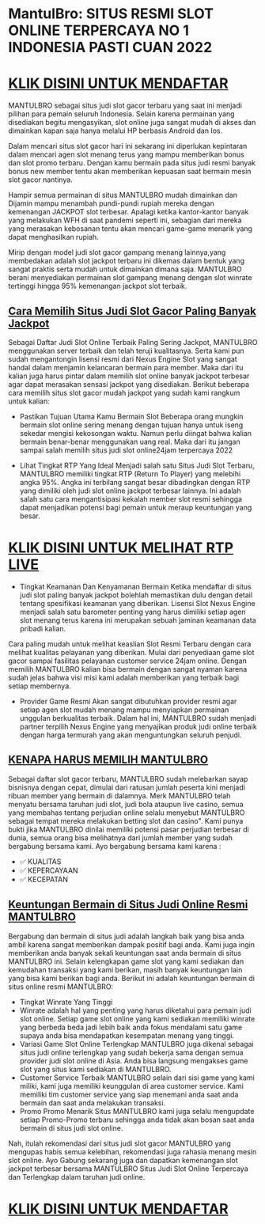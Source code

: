 # __MantulBro: SITUS RESMI SLOT ONLINE TERPERCAYA NO 1 INDONESIA PASTI CUAN 2022__

# [KLIK DISINI UNTUK MENDAFTAR](https://rebrand.ly/slotgacormantul)

MANTULBRO sebagai situs judi slot gacor terbaru yang saat ini menjadi pilihan para pemain seluruh Indonesia. Selain karena permainan yang disediakan begitu mengasyikan, slot online juga sangat mudah di akses dan dimainkan kapan saja hanya melalui HP berbasis Android dan Ios.

Dalam mencari situs slot gacor hari ini sekarang ini diperlukan kepintaran dalam mencari agen slot menang terus yang mampu memberikan bonus dan slot promo terbaru. Dengan kamu bermain pada situs judi resmi banyak bonus new member tentu akan memberikan kepuasan saat bermain mesin slot gacor nantinya.

Hampir semua permainan di situs MANTULBRO mudah dimainkan dan Dijamin mampu menambah pundi-pundi rupiah mereka dengan kemenangan JACKPOT slot terbesar. Apalagi ketika kantor-kantor banyak yang melakukan WFH di saat pandemi seperti ini, sebagian dari mereka yang merasakan kebosanan tentu akan mencari game-game menarik yang dapat menghasilkan rupiah.

Mirip dengan model judi slot gacor gampang menang lainnya,yang membedakan adalah slot jackpot terbaru ini dikemas dalam bentuk yang sangat praktis serta mudah untuk dimainkan dimana saja. MANTULBRO berani menyediakan permainan slot gampang menang dengan slot winrate tertinggi hingga 95% kemenangan jackpot slot terbaik.

## [Cara Memilih Situs Judi Slot Gacor Paling Banyak Jackpot](https://rebrand.ly/slotgacormantul)
Sebagai Daftar Judi Slot Online Terbaik Paling Sering Jackpot, MANTULBRO menggunakan server terbaik dan telah teruji kualitasnya. Serta kami pun sudah mengantongin lisensi resmi dari Nexus Engine Slot yang sangat handal dalam menjamin kelancaran bermain para member. Maka dari itu kalian juga harus pintar dalam memilih slot online banyak jackpot terbesar agar dapat merasakan sensasi jackpot yang disediakan. Berikut beberapa cara memilih situs slot gacor mudah jackpot yang sudah kami rangkum untuk kalian:

- Pastikan Tujuan Utama Kamu Bermain Slot
Beberapa orang mungkin bermain slot online sering menang dengan tujuan hanya untuk iseng sekedar mengisi kekosongan waktu. Namun perlu diingat bahwa kalian bermain benar-benar menggunakan uang real. Maka dari itu jangan sampai salah memilih situs judi slot online24jam terpercaya 2022

- Lihat Tingkat RTP Yang Ideal
Menjadi salah satu Situs Judi Slot Terbaru, MANTULBRO memiliki tingkat RTP (Return To Player) yang melebihi angka 95%. Angka ini terbilang sangat besar dibadingkan dengan RTP yang dimiliki oleh judi slot online jackpot terbesar lainnya. Ini adalah salah satu cara mengantisipasi kekalah member slot resmi sehingga dapat menjadikan potensi bagi pemain untuk meraup keuntungan yang besar.
# [KLIK DISINI UNTUK MELIHAT RTP LIVE](https://rebrand.ly/rtpmantul)
- Tingkat Keamanan Dan Kenyamanan Bermain
Ketika mendaftar di situs judi slot paling banyak jackpot bolehlah memastikan dulu dengan detail tentang spesifikasi keamanan yang diberikan. Lisensi Slot Nexus Engine menjadi salah satu barometer penting yang harus dimiliki setiap agen slot menang terus karena ini merupakan sebuah jaminan keamanan data pribadi kalian.

Cara paling mudah untuk melihat keaslian Slot Resmi Terbaru dengan cara melihat kualitas pelayanan yang diberikan. Mulai dari penyediaan game slot gacor sampai fasilitas pelayanan customer service 24jam online. Dengan memilih MANTULBRO kalian bisa bermain dengan sangat nyaman karena sudah jelas bahwa visi misi kami adalah memberikan yang terbaik bagi setiap membernya.

- Provider Game Resmi
Akan sangat dibutuhkan provider resmi agar setiap agen slot mudah menang mampu menyiapkan permainan unggulan berkualitas terbaik. Dalam hal ini, MANTULBRO sudah menjadi partner terpilih Nexus Engine yang menyajikan produk judi online terbaik dengan harga termurah yang akan menguntungkan seluruh penjudi.

## [KENAPA HARUS MEMILIH MANTULBRO](https://rebrand.ly/slotgacormantul)
Sebagai daftar slot gacor terbaru, MANTULBRO sudah melebarkan sayap bisnisnya dengan cepat, dimulai dari ratusan jumlah peserta kini menjadi ribuan member yang bermain di dalamnya.
Merk MANTULBRO telah menyatu bersama taruhan judi slot, judi bola ataupun live casino, semua yang membahas tentang perjudian online selalu menyebut MANTULBRO sebagai tempat mereka melakukan betting slot dan casino".
Kami punya bukti jika MANTULBRO dinilai memiliki potensi pasar perjudian terbesar di dunia, semua orang bisa melihatnya dari jumlah member yang sudah bergabung bersama kami. Ayo bergabung bersama kami karena :
- ✅ KUALITAS
- ✅ KEPERCAYAAN
- ✅ KECEPATAN

## [Keuntungan Bermain di Situs Judi Online Resmi MANTULBRO](https://rebrand.ly/slotgacormantul)
Bergabung dan bermain di situs judi adalah langkah baik yang bisa anda ambil karena sangat memberikan dampak positif bagi anda. Kami juga ingin memberikan anda banyak sekali keuntungan saat anda bermain di situs MANTULBRO ini. Selain kelengkapan game slot yang kami sediakan dan kemudahan transaksi yang kami berikan, masih banyak keuntungan lain yang bisa kami berikan bagi anda. Berikut ini adalah keuntungan bermain di situs online resmi MANTULBRO:
- Tingkat Winrate Yang Tinggi
- Winrate adalah hal yang penting yang harus diketahui para pemain judi slot online. Setiap game slot online yang kami sediakan memiliki winrate yang berbeda beda jadi lebih baik anda fokus mendalami satu game supaya anda bisa mendapatkan kesempatan menang yang tinggi.
- Variasi Game Slot Online Terlengkap
MANTULBRO juga dikenal sebagai situs judi online terlengkap yang sudah bekerja sama dengan semua provider judi slot online di Asia. Anda bisa langsung mengakses game slot yang situs kami sediakan di MANTULBRO.
- Customer Service Terbaik
MANTULBRO selain dari sisi game yang kami miliki, kami juga memiliki keunggulan di area customer service. Kami memiliki tim customer service yang siap menemani anda saat anda bermain dan saat anda melakukan transaksi.
- Promo Promo Menarik
Situs MANTULBRO kami juga selalu mengupdate setiap Promo-Promo terbaru sehingga anda tidak akan bosan saat anda bermain di situs judi slot online.

Nah, itulah rekomendasi dari situs judi slot gacor MANTULBRO yang mengupas habis semua kelebihan, rekomendasi juga rahasia menang mesin slot online. Ayo Gabung sekarang juga dan dapatkan kemenangan slot jackpot terbesar bersama MANTULBRO Situs Judi Slot Online Terpercaya dan Terlengkap dalam taruhan judi online.
# [KLIK DISINI UNTUK MENDAFTAR](https://rebrand.ly/slotgacormantul)
